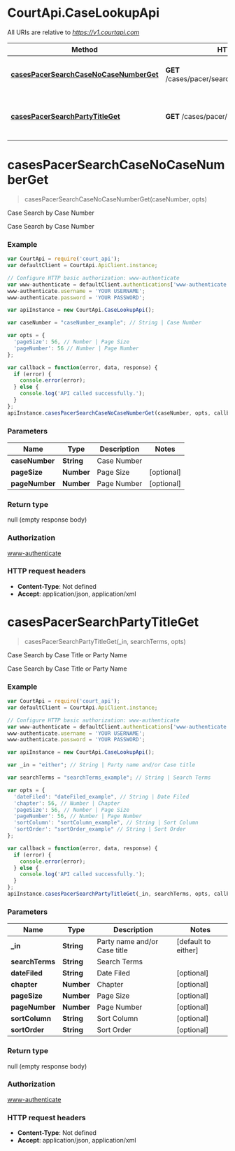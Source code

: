 # CourtApi.CaseLookupApi

All URIs are relative to *https://v1.courtapi.com*

Method | HTTP request | Description
------------- | ------------- | -------------
[**casesPacerSearchCaseNoCaseNumberGet**](CaseLookupApi.md#casesPacerSearchCaseNoCaseNumberGet) | **GET** /cases/pacer/search/case_no/{case_number} | Case Search by Case Number
[**casesPacerSearchPartyTitleGet**](CaseLookupApi.md#casesPacerSearchPartyTitleGet) | **GET** /cases/pacer/search/party_title | Case Search by Case Title or Party Name


<a name="casesPacerSearchCaseNoCaseNumberGet"></a>
# **casesPacerSearchCaseNoCaseNumberGet**
> casesPacerSearchCaseNoCaseNumberGet(caseNumber, opts)

Case Search by Case Number

Case Search by Case Number

### Example
```javascript
var CourtApi = require('court_api');
var defaultClient = CourtApi.ApiClient.instance;

// Configure HTTP basic authorization: www-authenticate
var www-authenticate = defaultClient.authentications['www-authenticate'];
www-authenticate.username = 'YOUR USERNAME';
www-authenticate.password = 'YOUR PASSWORD';

var apiInstance = new CourtApi.CaseLookupApi();

var caseNumber = "caseNumber_example"; // String | Case Number

var opts = { 
  'pageSize': 56, // Number | Page Size
  'pageNumber': 56 // Number | Page Number
};

var callback = function(error, data, response) {
  if (error) {
    console.error(error);
  } else {
    console.log('API called successfully.');
  }
};
apiInstance.casesPacerSearchCaseNoCaseNumberGet(caseNumber, opts, callback);
```

### Parameters

Name | Type | Description  | Notes
------------- | ------------- | ------------- | -------------
 **caseNumber** | **String**| Case Number | 
 **pageSize** | **Number**| Page Size | [optional] 
 **pageNumber** | **Number**| Page Number | [optional] 

### Return type

null (empty response body)

### Authorization

[www-authenticate](../README.md#www-authenticate)

### HTTP request headers

 - **Content-Type**: Not defined
 - **Accept**: application/json, application/xml

<a name="casesPacerSearchPartyTitleGet"></a>
# **casesPacerSearchPartyTitleGet**
> casesPacerSearchPartyTitleGet(_in, searchTerms, opts)

Case Search by Case Title or Party Name

Case Search by Case Title or Party Name

### Example
```javascript
var CourtApi = require('court_api');
var defaultClient = CourtApi.ApiClient.instance;

// Configure HTTP basic authorization: www-authenticate
var www-authenticate = defaultClient.authentications['www-authenticate'];
www-authenticate.username = 'YOUR USERNAME';
www-authenticate.password = 'YOUR PASSWORD';

var apiInstance = new CourtApi.CaseLookupApi();

var _in = "either"; // String | Party name and/or Case title

var searchTerms = "searchTerms_example"; // String | Search Terms

var opts = { 
  'dateFiled': "dateFiled_example", // String | Date Filed
  'chapter': 56, // Number | Chapter
  'pageSize': 56, // Number | Page Size
  'pageNumber': 56, // Number | Page Number
  'sortColumn': "sortColumn_example", // String | Sort Column
  'sortOrder': "sortOrder_example" // String | Sort Order
};

var callback = function(error, data, response) {
  if (error) {
    console.error(error);
  } else {
    console.log('API called successfully.');
  }
};
apiInstance.casesPacerSearchPartyTitleGet(_in, searchTerms, opts, callback);
```

### Parameters

Name | Type | Description  | Notes
------------- | ------------- | ------------- | -------------
 **_in** | **String**| Party name and/or Case title | [default to either]
 **searchTerms** | **String**| Search Terms | 
 **dateFiled** | **String**| Date Filed | [optional] 
 **chapter** | **Number**| Chapter | [optional] 
 **pageSize** | **Number**| Page Size | [optional] 
 **pageNumber** | **Number**| Page Number | [optional] 
 **sortColumn** | **String**| Sort Column | [optional] 
 **sortOrder** | **String**| Sort Order | [optional] 

### Return type

null (empty response body)

### Authorization

[www-authenticate](../README.md#www-authenticate)

### HTTP request headers

 - **Content-Type**: Not defined
 - **Accept**: application/json, application/xml

